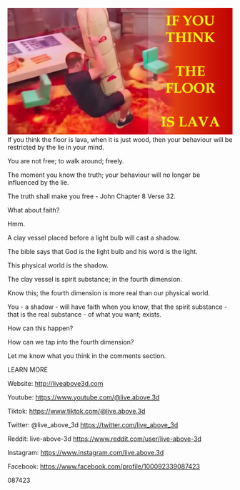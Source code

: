 ![Video cover image](../cover.jpg "cover photo")
If you think the floor is lava, when it is just wood, then your behaviour will be restricted by the lie in your mind.

You are not free; to walk around; freely.

The moment you know the truth; your behaviour will no longer be influenced by the lie.

The truth shall make you free - John Chapter 8 Verse 32.

What about faith?

Hmm.

A clay vessel placed before a light bulb will cast a shadow.

The bible says that God is the light bulb and his word is the light.

This physical world is the shadow. 

The clay vessel is spirit substance; in the fourth dimension.

Know this; the fourth dimension is more real than our physical world.

You - a shadow - will have faith when you know, that the spirit substance - that is the real substance - of what you want; exists.

How can this happen?

How can we tap into the fourth dimension?

Let me know what you think in the comments section.

LEARN MORE

Website: http://liveabove3d.com

Youtube: https://www.youtube.com/@live.above.3d

Tiktok: https://www.tiktok.com/@live.above.3d

Twitter: @live_above_3d https://twitter.com/live_above_3d

Reddit: live-above-3d https://www.reddit.com/user/live-above-3d

Instagram: https://www.instagram.com/live.above.3d

Facebook: https://www.facebook.com/profile/100092339087423

087423

